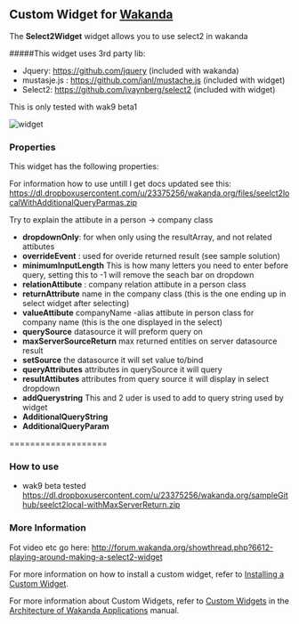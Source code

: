 ## Custom Widget for [Wakanda](http://wakanda.org)
The __Select2Widget__ widget allows you to use select2 in wakanda

#####This widget uses 3rd party lib:
* Jquery: https://github.com/jquery (included with wakanda)
* mustasje.js : https://github.com/janl/mustache.js (included with widget)
* Select2: https://github.com/ivaynberg/select2 (included with widget)


This is only tested with wak9 beta1


![widget](/images/select2Widget.PNG "")

### Properties
This widget has the following properties:

For information how to use untill I get docs updated see this: https://dl.dropboxusercontent.com/u/23375256/wakanda.org/files/seelct2localWithAdditionalQueryParmas.zip

Try to explain the attibute in a person -> company class
* __dropdownOnly__: for when only using the resultArray, and not related attibutes
* __overrideEvent__ : used for overide returned result (see sample solution)
* __minimumInputLength__ This is how many letters you need to enter before query, setting this to -1 will remove the seach bar on dropdown
* __relationAttibute__ : company relation attibute in a person class
* __returnAttribute__  name in the company class (this is the one ending up in select widget after selecting)
* __valueAttibute__ companyName -alias attibute in person class for company name (this is the one displayed in the select)
* __querySource__ datasource it will preform query on
* __maxServerSourceReturn__ max returned entities on server datasource result
* __setSource__ the datasource it will set value to/bind
* __queryAttributes__ attributes in querySource it will query
* __resultAttibutes__ attributes from query source it will display in select dropdown
* __addQuerystring__ This and 2 uder is used to add to query string used by widget
* __AdditionalQueryString__
* __AdditionalQueryParam__

===================

### How to use

* wak9 beta tested
https://dl.dropboxusercontent.com/u/23375256/wakanda.org/sampleGithub/seelct2local-withMaxServerReturn.zip


### More Information
Fot video etc go here:
http://forum.wakanda.org/showthread.php?6612-playing-around-making-a-select2-widget


For more information on how to install a custom widget, refer to [Installing a Custom Widget](http://doc.wakanda.org/WakandaStudio0/help/Title/en/page3869.html#1027761).

For more information about Custom Widgets, refer to [Custom Widgets](http://doc.wakanda.org/Wakanda0.v5/help/Title/en/page3863.html "Custom Widgets") in the [Architecture of Wakanda Applications](http://doc.wakanda.org/Wakanda0.v5/help/Title/en/page3844.html "Architecture of Wakanda Applications") manual.
